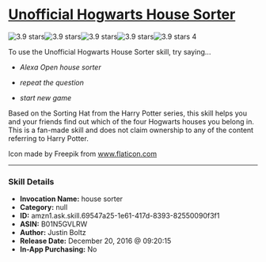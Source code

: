 # [Unofficial Hogwarts House Sorter](http://alexa.amazon.com/#skills/amzn1.ask.skill.69547a25-1e61-417d-8393-82550090f3f1)
![3.9 stars](../../images/ic_star_black_18dp_1x.png)![3.9 stars](../../images/ic_star_black_18dp_1x.png)![3.9 stars](../../images/ic_star_black_18dp_1x.png)![3.9 stars](../../images/ic_star_half_black_18dp_1x.png)![3.9 stars](../../images/ic_star_border_black_18dp_1x.png) 4

To use the Unofficial Hogwarts House Sorter skill, try saying...

* *Alexa Open house sorter*

* *repeat the question*

* *start new game*

Based on the Sorting Hat from the Harry Potter series, this skill helps you and your friends find out which of the four Hogwarts houses you belong in. This is a fan-made skill and does not claim ownership to any of the content referring to Harry Potter.

Icon made by Freepik from www.flaticon.com

***

### Skill Details

* **Invocation Name:** house sorter
* **Category:** null
* **ID:** amzn1.ask.skill.69547a25-1e61-417d-8393-82550090f3f1
* **ASIN:** B01N5GVLRW
* **Author:** Justin Boltz
* **Release Date:** December 20, 2016 @ 09:20:15
* **In-App Purchasing:** No
